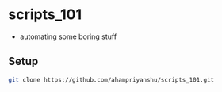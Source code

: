 # scripts_101

* automating some boring stuff

## Setup

```bash
git clone https://github.com/ahampriyanshu/scripts_101.git
```

